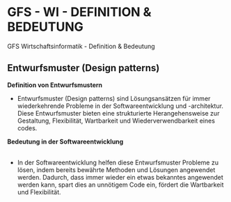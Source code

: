 # GFS - WI - DEFINITION & BEDEUTUNG
GFS Wirtschaftsinformatik - Definition & Bedeutung

## <h2>Entwurfsmuster (Design patterns)</h2>
<strong>Definition von Entwurfsmustern</strong>
<ul>
  <li>Entwurfsmuster (Design patterns) sind Lösungsansätzen für immer wiederkehrende Probleme in der Softwareentwicklung und -architektur. Diese Entwurfsmuster bieten eine strukturierte Herangehensweise zur Gestaltung, Flexibilität, Wartbarkeit und Wiederverwendbarkeit eines codes.</li>
</ul>
<strong>Bedeutung in der Softwareentwicklung</strong></br></br>
<ul>
  <li>In der Softwareentwicklung helfen diese Entwurfsmuster Probleme zu lösen, indem bereits bewährte Methoden und Lösungen angewendet werden. Dadurch, dass immer wieder ein etwas bekanntes angewendet werden kann, spart dies an unnötigem Code ein, fördert die Wartbarkeit und Flexibilität.</li>
</ul>
